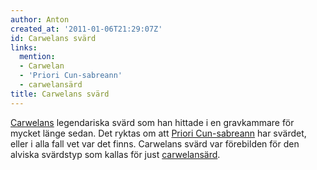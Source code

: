 ```yaml
---
author: Anton
created_at: '2011-01-06T21:29:07Z'
id: Carwelans svärd
links:
  mention:
  - Carwelan
  - 'Priori Cun-sabreann'
  - carwelansärd
title: Carwelans svärd
---
```


[Carwelans] legendariska svärd som han hittade i en gravkammare för mycket länge sedan. Det ryktas
om att [Priori Cun-sabreann] har svärdet, eller i alla fall vet var det finns. Carwelans svärd var
förebilden för den alviska svärdstyp som kallas för just [carwelansärd].

  [Carwelans]: Carwelan
  [Priori Cun-sabreann]: Priori_Cun-sabreann
  [carwelansärd]: carwelansärd
